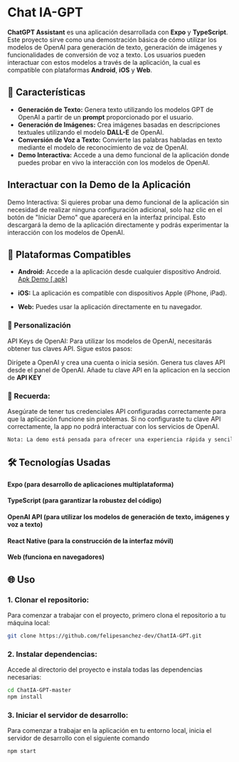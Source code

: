 # Chat IA-GPT

**ChatGPT Assistant** es una aplicación desarrollada con **Expo** y **TypeScript**. Este proyecto sirve como una demostración básica de cómo utilizar los modelos de OpenAI para generación de texto, generación de imágenes y funcionalidades de conversión de voz a texto. Los usuarios pueden interactuar con estos modelos a través de la aplicación, la cual es compatible con plataformas **Android**, **iOS** y **Web**.

## 🚀 Características

- **Generación de Texto:** Genera texto utilizando los modelos GPT de OpenAI a partir de un **prompt** proporcionado por el usuario.
- **Generación de Imágenes:** Crea imágenes basadas en descripciones textuales utilizando el modelo **DALL-E** de OpenAI.
- **Conversión de Voz a Texto:** Convierte las palabras habladas en texto mediante el modelo de reconocimiento de voz de OpenAI.
- **Demo Interactiva:** Accede a una demo funcional de la aplicación donde puedes probar en vivo la interacción con los modelos de OpenAI.

## Interactuar con la Demo de la Aplicación
Demo Interactiva: Si quieres probar una demo funcional de la aplicación sin necesidad de realizar ninguna configuración adicional, solo haz clic en el botón de "Iniciar Demo" que aparecerá en la interfaz principal. Esto descargará la demo de la aplicación directamente y podrás experimentar la interacción con los modelos de OpenAI.

## 📱 Plataformas Compatibles

- **Android:** Accede a la aplicación desde cualquier dispositivo Android.  
  [Apk Demo [.apk]](https://expo.dev/artifacts/eas/6vaEZKC7Cfsx8xATErykjk.apk)

- **iOS:** La aplicación es compatible con dispositivos Apple (iPhone, iPad).
- **Web:** Puedes usar la aplicación directamente en tu navegador.


### 🔧 Personalización
API Keys de OpenAI:
Para utilizar los modelos de OpenAI, necesitarás obtener tus claves API. Sigue estos pasos:

Dirígete a OpenAI y crea una cuenta o inicia sesión.
Genera tus claves API desde el panel de OpenAI.
Añade tu clave API en la aplicacion en la seccion de **API KEY**

### 🚨 Recuerda:
Asegúrate de tener tus credenciales API configuradas correctamente para que la aplicación funcione sin problemas. Si no configuraste tu clave API correctamente, la app no podrá interactuar con los servicios de OpenAI.
```bash
Nota: La demo está pensada para ofrecer una experiencia rápida y sencilla. Si deseas modificar la app o realizar pruebas más avanzadas, te recomendamos que sigas los pasos anteriores de instalación y configuración.
```

## 🛠️ Tecnologías Usadas
#### **Expo** (para desarrollo de aplicaciones multiplataforma)
#### **TypeScript** (para garantizar la robustez del código)
#### **OpenAI API** (para utilizar los modelos de generación de texto, imágenes y voz a texto)
#### **React Native** (para la construcción de la interfaz móvil)
#### Web (funciona en navegadores)
## 🌐 Uso

### 1. Clonar el repositorio:

Para comenzar a trabajar con el proyecto, primero clona el repositorio a tu máquina local:

```bash
git clone https://github.com/felipesanchez-dev/ChatIA-GPT.git
```

### 2. Instalar dependencias:
Accede al directorio del proyecto e instala todas las dependencias necesarias:


```bash
cd ChatIA-GPT-master
npm install
```
### 3. Iniciar el servidor de desarrollo:
Para comenzar a trabajar en la aplicación en tu entorno local, inicia el servidor de desarrollo con el siguiente comando

```bash
npm start
```
